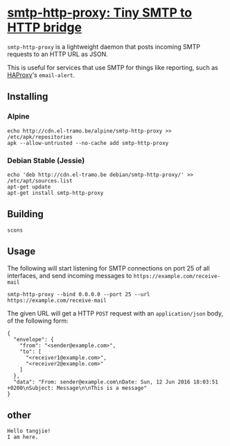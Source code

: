 # [smtp-http-proxy: Tiny SMTP to HTTP bridge](https://el-tramo.be/smtp-http-proxy)

`smtp-http-proxy` is a lightweight daemon that posts incoming SMTP requests
to an HTTP URL as JSON.

This is useful for services that use SMTP for things like reporting, 
such as [HAProxy](http://haproxy.org)'s `email-alert`.


## Installing

### Alpine

    echo http://cdn.el-tramo.be/alpine/smtp-http-proxy >> /etc/apk/repositories
    apk --allow-untrusted --no-cache add smtp-http-proxy

### Debian Stable (Jessie)

    echo 'deb http://cdn.el-tramo.be debian/smtp-http-proxy/' >> /etc/apt/sources.list
    apt-get update
    apt-get install smtp-http-proxy

## Building

    scons


## Usage

The following will start listening for SMTP connections on port 25 of all interfaces,
and send incoming messages to `https://example.com/receive-mail`

    smtp-http-proxy --bind 0.0.0.0 --port 25 --url https://example.com/receive-mail

The given URL will get a HTTP `POST` request with an `application/json` body,
of the following form:

    {
      "envelope": {
        "from": "<sender@example.com>",
        "to": [
          "<receiver1@example.com>",
          "<receiver2@example.com>"
        ]
      },
      "data": "From: sender@example.com\nDate: Sun, 12 Jun 2016 18:03:51 +0200\nSubject: Message\n\nThis is a message"
    }
## other
    Hello tangjie!
    I am here.
